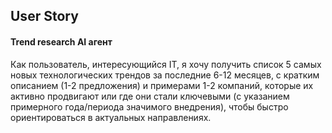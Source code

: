 ## User Story
#### Trend research AI агент
Как пользователь, интересующийся IT, я хочу получить список 5 самых новых технологических трендов за последние 6-12 месяцев, с кратким описанием (1-2 предложения) и примерами 1-2 компаний, которые их активно продвигают или где они стали ключевыми (с указанием примерного года/периода значимого внедрения), чтобы быстро ориентироваться в актуальных направлениях. 